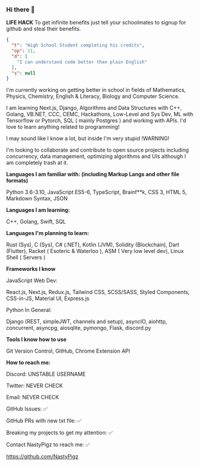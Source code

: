 ### Hi there 👋

**LIFE HACK** To get infinite benefits just tell your schoolmates to signup for github and steal their benefits.

```json
{
  "t": "High School Student completing his credits",
  "op": 11,
  "d": [
    "I can understand code better than plain English"
  ],
  "s": null
}
```

I'm currently working on getting better in school in fields of Mathematics, Physics, Chemistry, English & Literacy, Biology and Computer Science.

I am learning Next.js, Django, Algorithms and Data Structures with C++, Golang, VB.NET, CCC, CEMC, Hackathons, Low-Level and Sys Dev, ML with Tensorflow or Pytorch, SQL ( mainly Postgres ) and working with APIs. I'd love to learn anything related to programming!

I may sound like I know a lot, but inside I'm very stupid !WARNING!

I'm looking to collaborate and contribute to open source projects including concurrency, data management, optimizing algorithms and UIs although I am completely trash at it.

**Languages I am familiar with: (including Markup Langs and other file formats)**

Python 3.6-3.10, JavaScript ES5-6, TypeScript, Brainf\*\*k, CSS 3, HTML 5, Markdown Syntax, JSON

**Languages I am learning:**

C++, Golang, Swift, SQL

**Languages I'm planning to learn:**

Rust (Sys), C (Sys), C# (.NET), Kotlin (JVM), Solidity (Blockchain), Dart (Flutter), Racket ( Esoteric & Waterloo ), ASM ( Very low level dev), Linux Shell ( Servers )

**Frameworks I know**

JavaScript Web Dev:

React.js, Next.js, Redux.js, Tailwind CSS, SCSS/SASS, Styled Components, CSS-in-JS, Material UI, Express.js

Python In General:

Django (REST, simpleJWT, channels and setup), asyncIO, aiohttp, concurrent, asyncpg, aiosqlite, pymongo, Flask, discord.py

**Tools I know how to use**

Git Version Control, GitHub, Chrome Extension API

**How to reach me:**

Discord: UNSTABLE USERNAME

Twitter: NEVER CHECK

Email: NEVER CHECK

GitHub Issues: ✅

GitHub PRs with new txt file: ✅

Breaking my projects to get my attention: ✅

Contact NastyPigz to reach me: ✅

https://github.com/NastyPigz

<!--
**PullStackPigDev/PullStackPigDev** is a ✨ _special_ ✨ repository because its `README.md` (this file) appears on your GitHub profile.

Here are some ideas to get you started:

- 🔭 I’m currently working on **get my highschool credits**
- 🌱 I’m currently learning ...
- 👯 I’m looking to collaborate on ...
- 🤔 I’m looking for help with ...
- 💬 Ask me about ...
- 📫 How to reach me: ...
- 😄 Pronouns: ...
- ⚡ Fun fact: ...
-->
